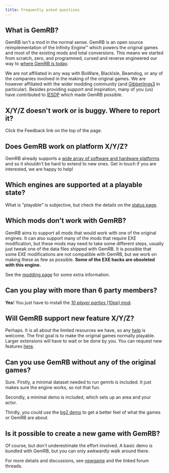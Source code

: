 ```yaml
---
title: Frequently asked questions
---
```


## What is GemRB?

GemRB isn't a mod in the normal sense. GemRB is an open source
reimplementation of the Infinity Engine™ which powers the original games
and most of the existing mods and total conversions. This means we started
from scratch, zero, and programmed, cursed and reverse engineered our way
to [where GemRB is today](Features.md).

We are not affiliated in any way with BioWare, BlackIsle, Beamdog, or any
of the companies involved in the making of the original games. 
We are however affiliated with the wider modding community (and 
[Gibberlings3](https://gibberlings3.net) in particular).
Besides providing support and inspiration, many of you (us) have
contributed to [IESDP](https://gibberlings3.github.io/iesdp/) which
made GemRB possible. 

## X/Y/Z doesn't work or is buggy. Where to report it?

Click the Feedback link on the top of the page.

## Does GemRB work on platform X/Y/Z?

GemRB already supports a [wide array of software and hardware
platforms](Supported-platforms.md) and so it shouldn't be hard to extend to
new ones. Get in touch if you are interested, we are happy to help!

## Which engines are supported at a playable state?

What is "playable" is subjective, but check the details on the
[status page](Features.md).

## Which mods don't work with GemRB?

GemRB aims to support all mods that would work with one of
the original engines. It can also support many of the mods that require
EXE modification, but these mods may need to take some different steps,
usually just tweak one of the data files shipped with GemRB. It is
possible that some EXE modifications are not compatible with GemRB, but
we work on making these as few as possible. **Some of the EXE hacks are
obsoleted with this engine.**

See the [modding page](Modding.md) for some extra information.

## Can you play with more than 6 party members?

**Yes**\! You just have to install the [*10 player parties* (10pp)
mod](https://github.com/lynxlynxlynx/gemrb-mods/tree/master/10pp).

## Will GemRB support new feature X/Y/Z?

Perhaps. It is all about the limited resources we have, so any
[help](https://github.com/gemrb/gemrb/blob/master/CONTRIBUTING.md) is
welcome. The first goal is to make the original games normally playable.
Larger extensions will have to wait or be done by you. You can request
new features [here](https://github.com/gemrb/gemrb/issues/new/choose).

## Can you use GemRB without any of the original games?

Sure. Firstly, a minimal dataset needed to run gemrb is included. It
just makes sure the engine works, so not that fun.

Secondly, a minimal demo is included, which sets up an area and your actor.

Thirdly, you could use the
[bg2 demo](http://www.fileplanet.com/164134/160000/fileinfo/Baldur%27s-Gate-II-Demo-%5BFull-Install%5D)
to get a better feel of what the games or GemRB are about.

## Is it possible to create a new game with GemRB?

Of course, but don't underestimate the effort involved. A basic demo is
bundled with GemRB, but you can only awkwardly walk around there.

For more details and discussions, see [newgame](New-game.md) and the linked
forum threads.
